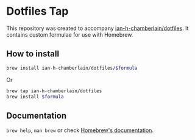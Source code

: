 # Dotfiles Tap

This repository was created to accompany [ian-h-chamberlain/dotfiles](https://github.com/ian-h-chamberlain/dotfiles). It contains custom formulae for use with Homebrew.

## How to install

```sh
brew install ian-h-chamberlain/dotfiles/$formula
```

Or

```sh
brew tap ian-h-chamberlain/dotfiles
brew install $formula
```

## Documentation

`brew help`, `man brew` or check [Homebrew's documentation](https://docs.brew.sh).
